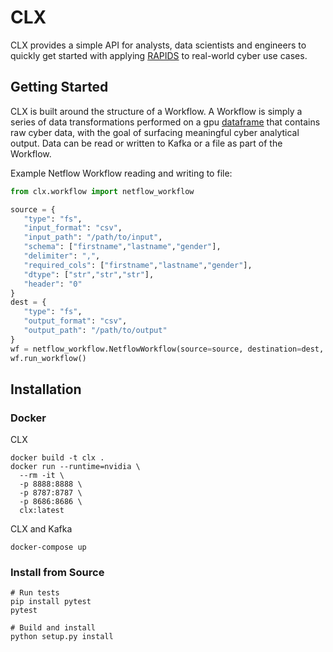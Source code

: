 # CLX

CLX provides a simple API for analysts, data scientists and engineers to quickly get started with applying [RAPIDS](https://rapids.ai/) to real-world cyber use cases.

## Getting Started

CLX is built around the structure of a Workflow. A Workflow is simply a series of data transformations performed on a gpu [dataframe](https://github.com/rapidsai/cudf) that contains raw cyber data, with the goal of surfacing meaningful cyber analytical output. Data can be read or written to Kafka or a file as part of the Workflow. 

Example Netflow Workflow reading and writing to file:
```python
from clx.workflow import netflow_workflow

source = {
   "type": "fs",
   "input_format": "csv",
   "input_path": "/path/to/input",
   "schema": ["firstname","lastname","gender"],
   "delimiter": ",",
   "required_cols": ["firstname","lastname","gender"],
   "dtype": ["str","str","str"],
   "header": "0"
}
dest = {
   "type": "fs",
   "output_format": "csv",
   "output_path": "/path/to/output"
}
wf = netflow_workflow.NetflowWorkflow(source=source, destination=dest, name="my-netflow-workflow")
wf.run_workflow()
```


## Installation

### Docker 

CLX 
```aidl
docker build -t clx .
docker run --runtime=nvidia \
  --rm -it \
  -p 8888:8888 \
  -p 8787:8787 \
  -p 8686:8686 \
  clx:latest
```

CLX and Kafka
```aidl
docker-compose up
```

### Install from Source

```aidl
# Run tests
pip install pytest
pytest

# Build and install
python setup.py install
```


